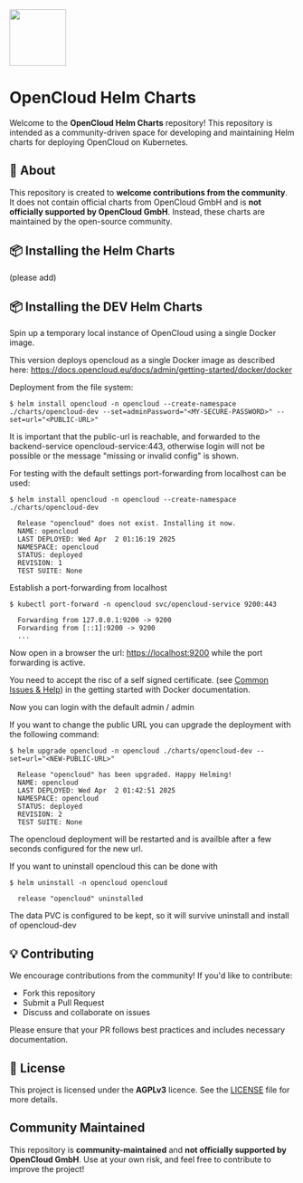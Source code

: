 <img src="https://helm.sh/img/helm.svg" width="100px" heigth="100px">

# OpenCloud Helm Charts

Welcome to the **OpenCloud Helm Charts** repository! This repository is intended as a community-driven space for developing and maintaining Helm charts for deploying OpenCloud on Kubernetes.

## 🚀 About

This repository is created to **welcome contributions from the community**. It does not contain official charts from OpenCloud GmbH and is **not officially supported by OpenCloud GmbH**. Instead, these charts are maintained by the open-source community.

## 📦 Installing the Helm Charts

(please add)

## 📦 Installing the DEV Helm Charts

Spin up a temporary local instance of OpenCloud using a single Docker image.

This version deploys opencloud as a single Docker image as described here:
https://docs.opencloud.eu/docs/admin/getting-started/docker/docker

Deployment from the file system:

```
$ helm install opencloud -n opencloud --create-namespace ./charts/opencloud-dev --set=adminPassword="<MY-SECURE-PASSWORD>" --set=url="<PUBLIC-URL>"
```

It is important that the public-url is reachable, and forwarded to the backend-service opencloud-service:443,
otherwise login will not be possible or the message "missing or invalid config" is shown.

For testing with the default settings port-forwarding from localhost can be used:

```
$ helm install opencloud -n opencloud --create-namespace ./charts/opencloud-dev

  Release "opencloud" does not exist. Installing it now.
  NAME: opencloud
  LAST DEPLOYED: Wed Apr  2 01:16:19 2025
  NAMESPACE: opencloud
  STATUS: deployed
  REVISION: 1
  TEST SUITE: None
```

Establish a port-forwarding from localhost

```
$ kubectl port-forward -n opencloud svc/opencloud-service 9200:443

  Forwarding from 127.0.0.1:9200 -> 9200
  Forwarding from [::1]:9200 -> 9200
  ...
```

Now open in a browser the url: [https://localhost:9200](https://localhost:9200) while 
the port forwarding is active.

You need to accept the risc of a self signed certificate.
(see [Common Issues & Help](https://docs.opencloud.eu/docs/admin/getting-started/docker/#troubleshooting)) in 
the getting started with Docker documentation.

Now you can login with the default admin / admin

If you want to change the public URL you can upgrade the deployment with the following command:

```
$ helm upgrade opencloud -n opencloud ./charts/opencloud-dev --set=url="<NEW-PUBLIC-URL>"

  Release "opencloud" has been upgraded. Happy Helming!
  NAME: opencloud
  LAST DEPLOYED: Wed Apr  2 01:42:51 2025
  NAMESPACE: opencloud
  STATUS: deployed
  REVISION: 2
  TEST SUITE: None
```

The opencloud deployment will be restarted and is availble after a few seconds configured for the new url.

If you want to uninstall opencloud this can be done with 

```
$ helm uninstall -n opencloud opencloud

  release "opencloud" uninstalled
```

The data PVC is configured to be kept, so it will survive uninstall and install of opencloud-dev


## 💡 Contributing

We encourage contributions from the community! If you'd like to contribute:
- Fork this repository
- Submit a Pull Request
- Discuss and collaborate on issues

Please ensure that your PR follows best practices and includes necessary documentation.

## 📜 License

This project is licensed under the **AGPLv3** licence. See the [LICENSE](LICENSE) file for more details.

## Community Maintained

This repository is **community-maintained** and **not officially supported by OpenCloud GmbH**. Use at your own risk, and feel free to contribute to improve the project!
